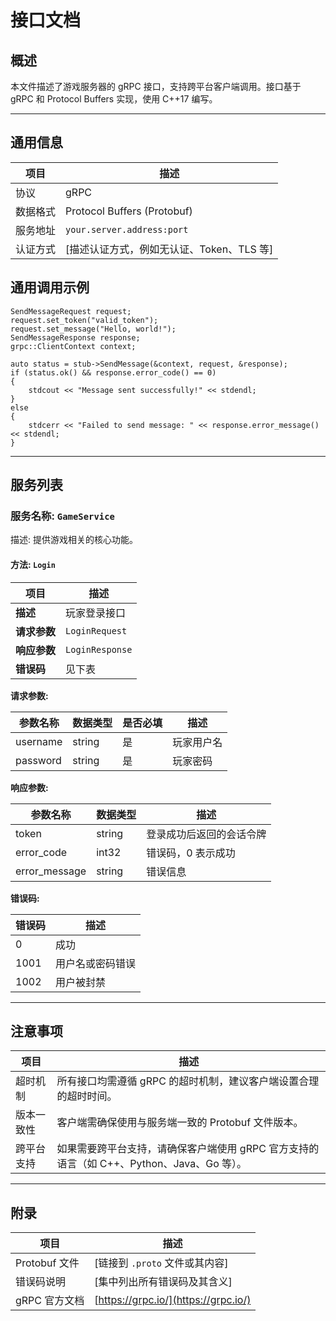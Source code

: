 # 接口文档

## 概述
本文件描述了游戏服务器的 gRPC 接口，支持跨平台客户端调用。接口基于 gRPC 和 Protocol Buffers 实现，使用 C++17 编写。

---

## 通用信息
| 项目         | 描述                                                                 |
|--------------|----------------------------------------------------------------------|
| 协议         | gRPC                                                                 |
| 数据格式     | Protocol Buffers (Protobuf)                                          |
| 服务地址     | `your.server.address:port`                                           |
| 认证方式     | [描述认证方式，例如无认证、Token、TLS 等]                             |

## 通用调用示例
```
SendMessageRequest request; 
request.set_token("valid_token"); 
request.set_message("Hello, world!");
SendMessageResponse response; 
grpc::ClientContext context;

auto status = stub->SendMessage(&context, request, &response); 
if (status.ok() && response.error_code() == 0) 
{ 
	stdcout << "Message sent successfully!" << stdendl; 
}
else
{
	stdcerr << "Failed to send message: " << response.error_message() << stdendl; 
}
```
---

## 服务列表

### 服务名称: `GameService`
描述: 提供游戏相关的核心功能。

#### 方法: `Login`
| 项目         | 描述                                                                 |
|--------------|----------------------------------------------------------------------|
| **描述**     | 玩家登录接口                                                         |
| **请求参数** | `LoginRequest`                                                      |
| **响应参数** | `LoginResponse`                                                     |
| **错误码**   | 见下表                                                              |

**请求参数:**

| 参数名称     | 数据类型   | 是否必填 | 描述               |
|--------------|------------|----------|--------------------|
| username     | string     | 是       | 玩家用户名         |
| password     | string     | 是       | 玩家密码           |

**响应参数:**

| 参数名称     | 数据类型   | 描述               |
|--------------|------------|--------------------|
| token        | string     | 登录成功后返回的会话令牌 |
| error_code   | int32      | 错误码，0 表示成功 |
| error_message| string     | 错误信息           |

**错误码:**

| 错误码       | 描述               |
|--------------|--------------------|
| 0            | 成功               |
| 1001         | 用户名或密码错误   |
| 1002         | 用户被封禁         |



---

## 注意事项
| 项目         | 描述                                                                 |
|--------------|----------------------------------------------------------------------|
| 超时机制     | 所有接口均需遵循 gRPC 的超时机制，建议客户端设置合理的超时时间。       |
| 版本一致性   | 客户端需确保使用与服务端一致的 Protobuf 文件版本。                     |
| 跨平台支持   | 如果需要跨平台支持，请确保客户端使用 gRPC 官方支持的语言（如 C++、Python、Java、Go 等）。 |

---

## 附录
| 项目         | 描述                                                                 |
|--------------|----------------------------------------------------------------------|
| Protobuf 文件| [链接到 `.proto` 文件或其内容]                                       |
| 错误码说明   | [集中列出所有错误码及其含义]                                         |
| gRPC 官方文档| [https://grpc.io/](https://grpc.io/)                                 |

